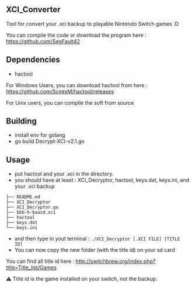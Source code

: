 ## XCI_Converter

Tool for convert your .xci backup to playable Nintendo Switch games :D

You can compile the code or download the program here : https://github.com/SegFault42

## Dependencies

- hactool

For Windows Users, you can download hactool from here : https://github.com/SciresM/hactool/releases

For Unix users, you can compile the soft from source

## Building

- install env for golang
- go build Decrypt-XCI-v2.1.go

## Usage
- put hactool and your .xci in the directory.
- you should have at least  :
XCI_Decryptor, hactool, keys.dat, keys.ini, and your .xci backup

```
├── README.md
├── XCI_Decryptor
├── XCI_Decryptor.go
├── bbb-h-baazd.xci
├── hactool
├── keys.dat
└── keys.ini
```
- and then type in yout terminal : ```./XCI_Decryptor [.XCI FILE] [TITLE ID]```
- You can now copy the new folder (with the title id) on your sd card

You can find all title id here : http://switchbrew.org/index.php?title=Title_list/Games

⚠️ Title id is the game installed on your switch, not the backup.
